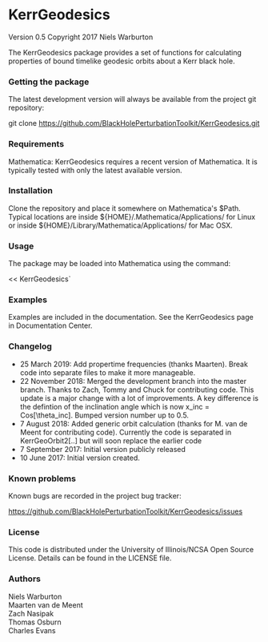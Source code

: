 # KerrGeodesics

Version 0.5
Copyright 2017 Niels Warburton

The KerrGeodesics package provides a set of functions for calculating
properties of bound timelike geodesic orbits about a Kerr black hole.


### Getting the package

The latest development version will always be available from the project git
repository:

git clone https://github.com/BlackHolePerturbationToolkit/KerrGeodesics.git


### Requirements

Mathematica: KerrGeodesics requires a recent version of Mathematica. It is 
typically tested with only the latest available version.


### Installation

Clone the repository and place it somewhere on Mathematica's $Path.
Typical locations are inside ${HOME}/.Mathematica/Applications/ for Linux or
inside ${HOME}/Library/Mathematica/Applications/ for Mac OSX.


### Usage

The package may be loaded into Mathematica using the command:

<< KerrGeodesics`


### Examples

Examples are included in the documentation. See the
KerrGeodesics page in Documentation Center.


### Changelog

- 25 March 2019: Add propertime frequencies (thanks Maarten). Break code into separate files to make it more manageable. 
- 22 November 2018: Merged the development branch into the master branch. Thanks to Zach, Tommy and Chuck for contributing code. This update is a major change with a lot of improvements. A key difference is the defintion of the inclination angle which is now x_inc = Cos[\theta_inc]. Bumped version number up to 0.5.
- 7 August 2018: Added generic orbit calculation (thanks for M. van de Meent for contributing code). Currently the code is separated in KerrGeoOrbit2[..] but will soon replace the earlier code
- 7 September 2017: Initial version publicly released
- 10 June 2017: Initial version created.


### Known problems

Known bugs are recorded in the project bug tracker:

https://github.com/BlackHolePerturbationToolkit/KerrGeodesics/issues


### License

This code is distributed under the University of Illinois/NCSA
Open Source License. Details can be found in the LICENSE file.


### Authors

Niels Warburton  
Maarten van de Meent  
Zach Nasipak  
Thomas Osburn  
Charles Evans  
